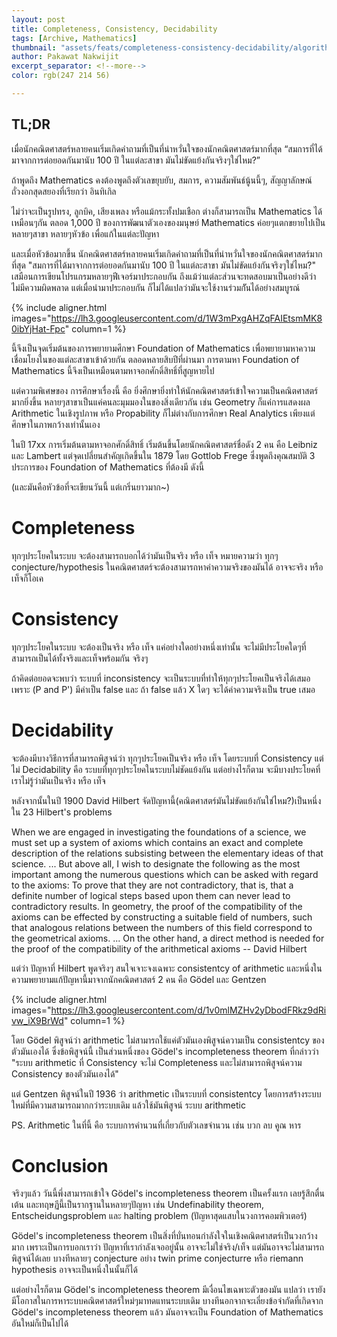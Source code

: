 ```yaml
---
layout: post
title: Completeness, Consistency, Decidability
tags: [Archive, Mathematics]
thumbnail: "assets/feats/completeness-consistency-decidability/algorithm-math-seo-fade-ss-1920.jpg"
author: Pakawat Nakwijit
excerpt_separator: <!--more-->
color: rgb(247 214 56)

---
```


## TL;DR
เมื่อนักคณิตศาสตร์หลายคนเริ่มเกิดคำถามที่เป็นที่น่าหวั่นใจของนักคณิตศาสตร์มากที่สุด “สมการที่ได้มาจากการต่อยอดกันมานับ 100 ปี ในแต่ละสาขา มันไม่ขัดแย้งกันจริงๆใช่ไหม?”

<!--more-->

ถ้าพูดถึง Mathematics คงต้องพูดถึงตัวเลขยุบยับ, สมการ, ความสัมพันธ์นู้นนี้ๆ, สัญญาลักษณ์ถั่วงอกสุดสยองที่เรียกว่า อินทิเกิล

ไม่ว่าจะเป็นรูปทรง, ลูกบิค, เสียงเพลง หรือแม้กระทั้งปมเชือก ต่างก็สามารถเป็น Mathematics ได้เหมือนๆกัน ตลอด 1,000 ปี ของการพัฒนาตัวเองของมนุษย์ Mathematics ค่อยๆแตกขยายไปเป็นหลายๆสาขา หลายๆหัวข้อ เพื่อแก้ในแต่ละปัญหา

และเมื่อหัวข้อมากขึ้น นักคณิตศาสตร์หลายคนเริ่มเกิดคำถามที่เป็นที่น่าหวั่นใจของนักคณิตศาสตร์มากที่สุด "สมการที่ได้มาจากการต่อยอดกันมานับ 100 ปี ในแต่ละสาขา มันไม่ขัดแย้งกันจริงๆใช่ไหม?" เสมือนการเขียนโปรแกรมหลายๆฟีเจอร์มาประกอบกัน ถึงแม้ว่าแต่ละส่วนจะทดสอบมาเป็นอย่างดีว่า ไม่มีความผิดพลาด แต่เมื่อนำมาประกอบกัน ก็ไม่ได้แปลว่ามันจะใช้งานร่วมกัันได้อย่างสมบูรณ์

{% include aligner.html images="https://lh3.googleusercontent.com/d/1W3mPxgAHZqFAIEtsmMK80ibYjHat-Fpc" column=1 %}

นี้จึงเป็นจุดเริ่มต้นของการพยายามศึกษา Foundation of Mathematics เพื่อพยายามหาความเชื่อมโยงในของแต่ละสาขาเข้าด้วยกัน ตลอดหลายสิบปีที่ผ่านมา การตามหา Foundation of Mathematics นี้จึงเป็นเหมือนตามหาจอกศักดิ์สิทธิ์ที่สูญหายไป

แต่ความพิเศษของ การศึกษาเรื่องนี้ คือ ยิ่งศึกษายิ่งทำให้นักคณิตศาสตร์เข้าใจความเป็นคณิตศาสตร์มากยิ่งขึ้น หลายๆสาขาเป็นแค่คนละมุมมองในของสิ่งเดียวกัน เช่น Geometry ก็แค่การแสดงผล Arithmetic ในเชิงรูปภาพ หรือ Propability ก็ไม่ต่างกับการศึกษา Real Analytics เพียงแต่ศึกษาในภาพกว้างเท่านั้นเอง

ในปี 17xx การเริ่มต้นตามหาจอกศักดิ์สิทธิ์ เริ่มต้นขึ้นโดยนักคณิตศาสตร์ชื่อดัง 2 คน คือ Leibniz และ Lambert แต่จุดเปลี่ยนสำคัญเกิดขึ้นใน 1879 โดย Gottlob Frege ซึ่งพูดถึงคุณสมบัติ 3 ประการของ Foundation of Mathematics ที่ต้องมี ดังนี้

(และมันคือหัวข้อที่จะเขียนวันนี้ แต่เกริ่นยาวมาก~)

# Completeness

ทุกๆประโยคในระบบ จะต้องสามารถบอกได้ว่ามันเป็นจริง หรือ เท็จ หมายความว่า ทุกๆ conjecture/hypothesis ในคณิตศาสตร์จะต้องสามารถหาค่าความจริงของมันได้ อาจจะจริง หรือ เท็จก็โอเค

# Consistency

ทุกๆประโยคในระบบ จะต้องเป็นจริง หรือ เท็จ แค่อย่างใดอย่างหนึ่งเท่านั้น จะไม่มีประโยคใดๆที่สามารถเป็นได้ทั้งจริงและเท็จพร้อมกัน จริงๆ

ถ้าคิดต่อยอดจะพบว่า ระบบที่ inconsistency จะเป็นระบบที่ทำให้ทุกๆประโยคเป็นจริงได้เสมอ เพราะ (P and P') มีค่าเป็น false และ ถ้า false แล้ว X ใดๆ จะได้ค่าความจริงเป็น true เสมอ

# Decidability

จะต้องมีบางวิธีการที่สามารถพิสูจน์ว่า ทุกๆประโยคเป็นจริง หรือ เท็จ โดยระบบที่ Consistency แต่ไม่ Decidability คือ ระบบที่ทุกๆประโยคในระบบไม่ชัดแย้งกัน แต่อย่างไรก็ตาม จะมีบางประโยคที่เราไม่รู้ว่ามันเป็นจริง หรือ เท็จ

หลังจากนั้นในปี 1900 David Hilbert จัดปัญหานี้(คณิตศาสตร์มันไม่ขัดแย้งกันใช่ไหม?)เป็นหนึ่งใน 23 Hilbert's problems


<div class="blockquote"> When we are engaged in investigating the foundations of a science, we must set up a system of axioms which contains an exact and complete description of the relations subsisting between the elementary ideas of that science. ... But above all, I wish to designate the following as the most important among the numerous questions which can be asked with regard to the axioms: To prove that they are not contradictory, that is, that a definite number of logical steps based upon them can never lead to contradictory results. In geometry, the proof of the compatibility of the axioms can be effected by constructing a suitable field of numbers, such that analogous relations between the numbers of this field correspond to the geometrical axioms. ... On the other hand, a direct method is needed for the proof of the compatibility of the arithmetical axioms -- David Hilbert
</div>

แต่ว่า ปัญหาที่ Hilbert พูดจริงๆ สนใจเจาะจงเฉพาะ consistentcy of arithmetic และหนึ่งในความพยายามแก้ปัญหานี้มาจากนักคณิตศาสตร์ 2 คน คือ Gödel และ Gentzen

{% include aligner.html images="https://lh3.googleusercontent.com/d/1v0mlMZHv2yDbodFRkz9dRivw_iX9BrWd" column=1 %}

โดย Gödel พิสูจน์ว่า arithmetic ไม่สามารถใช้แค่ตัวมันเองพิสูจน์ความเป็น consistentcy ของตัวมันเองได้ ซึ่งข้อพิสูจน์นี้ เป็นส่วนหนึ่งของ Gödel's incompleteness theorem ที่กล่าวว่า "ระบบ arithmetic ที่ Consistency จะไม่ Completeness และไม่สามารถพิสูจน์ความ Consistency ของตัวมันเองได้"

แต่ Gentzen พิสูจน์ในปี 1936 ว่า arithmetic เป็นระบบที่ consistentcy โดยการสร้างระบบใหม่ที่มีความสามารถมากกว่าระบบเดิม แล้วใช้มันพิสูจน์ ระบบ arithmetic

PS. Arithmetic ในที่นี้ คือ ระบบการคำนวนที่เกี่ยวกับตัวเลขจำนวน เช่น บวก ลบ คูณ หาร

# Conclusion

จริงๆแล้ว วันนี้พึ่งสามารถเข้าใจ Gödel's incompleteness theorem เป็นครั้งแรก เลยรู้สึกตื่นเต้น และทฤษฏีนี้เป็นรากฐานในหลายๆปัญหา เช่น Undefinability theorem, Entscheidungsproblem และ halting problem (ปัญหาสุดแสบในวงการคอมพิวเตอร์)

Gödel's incompleteness theorem เป็นสิ่งที่บั่นทอนกำลังใจในเชิงคณิตศาสตร์เป็นวงกว้างมาก เพราะเป็นการบอกเราว่า ปัญหาที่เรากำลังเจออยู่นั้น อาจจะไม่ใช่จริง/เท็จ แต่มันอาจจะไม่สามารถพิสูจน์ได้เลย บางทีหลายๆ conjecture อย่าง twin prime conjecturre หรือ riemann hypothesis อาจจะเป็นหนึ่งในนั้นก็ได้

แต่อย่างไรก็ตาม Gödel's incompleteness theorem มีเงื่อนไขเฉพาะตัวของมัน แปลว่า เรายังมีโอกาสในการหาระบบคณิตศาสตร์ใหม่ๆมาทดแทนระบบเดิม บางทีนอกจากจะเลี่ยงข้อจำกัดที่เกิดจาก Gödel's incompleteness theorem แล้ว มันอาจจะเป็น Foundation of Mathematics อันใหม่ก็เป็นไปได้